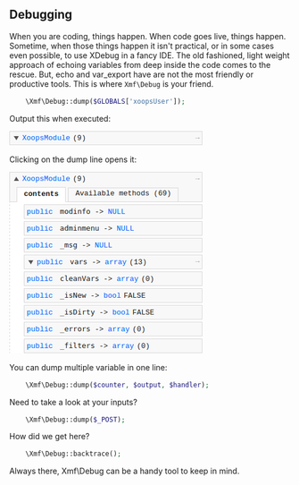 ## Debugging

When you are coding, things happen. When code goes live, things happen. Sometime, when those things happen
it isn't practical, or in some cases even possible, to use XDebug in a fancy IDE. The old fashioned, light
weight approach of echoing variables from deep inside the code comes to the rescue. But, echo and var_export
have are not the most friendly or productive tools. This is where `Xmf\Debug` is your friend.

```php
    \Xmf\Debug::dump($GLOBALS['xoopsUser']);
```

Output this when executed:

![dump output](../../assets/xmf_debug_dump_1.png)

Clicking on the dump line opens it:

![dump output](../../assets/xmf_debug_dump_2.png)


You can dump multiple variable in one line:

```php
    \Xmf\Debug::dump($counter, $output, $handler);
```

Need to take a look at your inputs?

```php
    \Xmf\Debug::dump($_POST);
```

How did we get here?

```php
    \Xmf\Debug::backtrace();
```

Always there, Xmf\Debug can be a handy tool to keep in mind.
